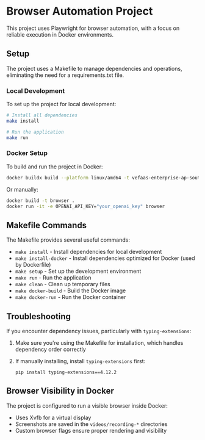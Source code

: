 # Browser Automation Project

This project uses Playwright for browser automation, with a focus on reliable execution in Docker environments.

## Setup

The project uses a Makefile to manage dependencies and operations, eliminating the need for a requirements.txt file.

### Local Development

To set up the project for local development:

```bash
# Install all dependencies
make install

# Run the application
make run
```

### Docker Setup

To build and run the project in Docker:

```bash
docker buildx build --platform linux/amd64 -t vefaas-enterprise-ap-southeast-1.cr.volces.com/zhengxi/browser-use:0.3 --push --provenance=false .   
```

Or manually:

```bash
docker build -t browser .
docker run -it -e OPENAI_API_KEY="your_openai_key" browser
```

## Makefile Commands

The Makefile provides several useful commands:

- `make install` - Install dependencies for local development
- `make install-docker` - Install dependencies optimized for Docker (used by Dockerfile)
- `make setup` - Set up the development environment
- `make run` - Run the application
- `make clean` - Clean up temporary files
- `make docker-build` - Build the Docker image
- `make docker-run` - Run the Docker container

## Troubleshooting

If you encounter dependency issues, particularly with `typing-extensions`:

1. Make sure you're using the Makefile for installation, which handles dependency order correctly
2. If manually installing, install `typing-extensions` first:

   ```
   pip install typing-extensions==4.12.2
   ```

## Browser Visibility in Docker

The project is configured to run a visible browser inside Docker:

- Uses Xvfb for a virtual display
- Screenshots are saved in the `videos/recording-*` directories
- Custom browser flags ensure proper rendering and visibility
